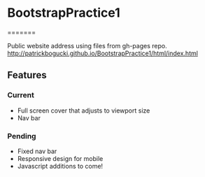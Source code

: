 # BootstrapPractice1
=======

Public website address using files from gh-pages repo.
http://patrickbogucki.github.io/BootstrapPractice1/html/index.html

Features
 -----------

### Current
* Full screen cover that adjusts to viewport size
* Nav bar

### Pending
* Fixed nav bar
* Responsive design for mobile
* Javascript additions to come!